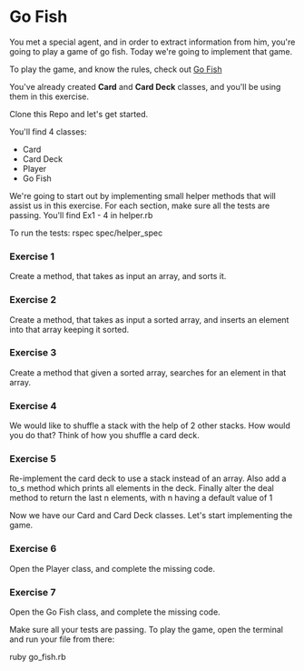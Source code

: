 # Go Fish 

You met a special agent, and in order to extract information from him, you're going to play a game of go fish. Today we're going to implement that game.

To play the game, and know the rules, check out [Go Fish](https://cardgames.io/gofish/)



You've already created **Card** and **Card Deck** classes, and you'll be using them in this exercise.

Clone this Repo and let's get started.

You'll find 4 classes:

* Card
* Card Deck
* Player
* Go Fish


We're going to start out by implementing small helper methods that will assist us in this exercise. For each section, make sure all the tests are passing. You'll find Ex1 - 4 in helper.rb

To run the tests: rspec spec/helper_spec

### Exercise 1

Create a method, that takes as input an array, and sorts it. 

### Exercise 2

Create a method, that takes as input a sorted array, and inserts an element into that array keeping it sorted.

### Exercise 3

Create a method that given a sorted array, searches for an element in that array.

### Exercise 4

We would like to shuffle a stack with the help of 2 other stacks. How would you do that? Think of how you shuffle a card deck.

### Exercise 5

Re-implement the card deck to use a stack instead of an array. Also add a to_s method which prints all elements in the deck. Finally alter the deal method to return the last n elements, with n having a default value of 1



Now we have our Card and Card Deck classes. Let's start implementing the game.

### Exercise 6

Open the Player class, and complete the missing code.

### Exercise 7

Open the Go Fish class, and complete the missing code.



Make sure all your tests are passing. To play the game, open the terminal and run your file from there:

ruby go_fish.rb

